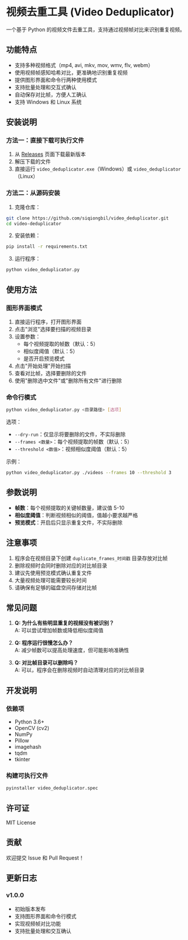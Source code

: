 # 视频去重工具 (Video Deduplicator)

一个基于 Python 的视频文件去重工具，支持通过视频帧对比来识别重复视频。

## 功能特点

- 支持多种视频格式（mp4, avi, mkv, mov, wmv, flv, webm）
- 使用视频帧感知哈希对比，更准确地识别重复视频
- 提供图形界面和命令行两种使用模式
- 支持批量处理和交互式确认
- 自动保存对比帧，方便人工确认
- 支持 Windows 和 Linux 系统

## 安装说明

### 方法一：直接下载可执行文件

1. 从 [Releases](https://github.com/siqiongbil/video_deduplicator/releases) 页面下载最新版本
2. 解压下载的文件
3. 直接运行 `video_deduplicator.exe`（Windows）或 `video_deduplicator`（Linux）

### 方法二：从源码安装

1. 克隆仓库：
```bash
git clone https://github.com/siqiongbil/video_deduplicator.git
cd video-deduplicator
```

2. 安装依赖：
```bash
pip install -r requirements.txt
```

3. 运行程序：
```bash
python video_deduplicator.py
```

## 使用方法

### 图形界面模式

1. 直接运行程序，打开图形界面
2. 点击"浏览"选择要扫描的视频目录
3. 设置参数：
   - 每个视频提取的帧数（默认：5）
   - 相似度阈值（默认：5）
   - 是否开启预览模式
4. 点击"开始处理"开始扫描
5. 查看对比帧，选择要删除的文件
6. 使用"删除选中文件"或"删除所有文件"进行删除

### 命令行模式

```bash
python video_deduplicator.py <目录路径> [选项]
```

选项：
- `--dry-run`：仅显示将要删除的文件，不实际删除
- `--frames <数量>`：每个视频提取的帧数（默认：5）
- `--threshold <数值>`：视频相似度阈值（默认：5）

示例：
```bash
python video_deduplicator.py ./videos --frames 10 --threshold 3
```

## 参数说明

- **帧数**：每个视频提取的关键帧数量，建议值 5-10
- **相似度阈值**：判断视频相似的阈值，值越小要求越严格
- **预览模式**：开启后只显示重复文件，不实际删除

## 注意事项

1. 程序会在视频目录下创建 `duplicate_frames_时间戳` 目录存放对比帧
2. 删除视频时会同时删除对应的对比帧目录
3. 建议先使用预览模式确认重复文件
4. 大量视频处理可能需要较长时间
5. 请确保有足够的磁盘空间存储对比帧

## 常见问题

1. **Q: 为什么有些明显重复的视频没有被识别？**  
   A: 可以尝试增加帧数或降低相似度阈值

2. **Q: 程序运行很慢怎么办？**  
   A: 减少帧数可以提高处理速度，但可能影响准确性

3. **Q: 对比帧目录可以删除吗？**  
   A: 可以，程序会在删除视频时自动清理对应的对比帧目录

## 开发说明

### 依赖项

- Python 3.6+
- OpenCV (cv2)
- NumPy
- Pillow
- imagehash
- tqdm
- tkinter

### 构建可执行文件

```bash
pyinstaller video_deduplicator.spec
```

## 许可证

MIT License

## 贡献

欢迎提交 Issue 和 Pull Request！

## 更新日志

### v1.0.0
- 初始版本发布
- 支持图形界面和命令行模式
- 实现视频帧对比功能
- 支持批量处理和交互确认 
